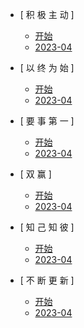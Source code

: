 - [ 积 极 主 动 ]
	- [开始](/zh-cn/01_proactive/before.md)
	- [2023-04](/zh-cn/01_proactive/2023-04.md)
	
- [ 以 终 为 始 ]
	- [开始](/zh-cn/02_target/before.md)
	- [2023-04](/zh-cn/02_target/2023-04.md)

- [ 要 事 第 一 ]
	- [开始](/zh-cn/03_Important/before.md)
	- [2023-04](/zh-cn/03_Important/2023-04.md)

- [ 双 赢 ]
	- [开始](/zh-cn/04_win-win/before.md)
	- [2023-04](/zh-cn/04_win-win/2023-04.md)

- [ 知 己 知 彼 ]
	- [开始](/zh-cn/05_understand/before.md)
	- [2023-04](/zh-cn/05_understand/2023-04.md)

- [ 不 断 更 新 ]
	- [开始](/zh-cn/07_promotion/before.md)
	- [2023-04](/zh-cn/07_promotion/2023-04.md)
